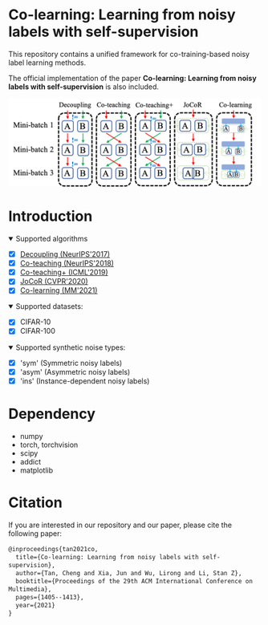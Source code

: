 # Co-learning: Learning from noisy labels with self-supervision

This repository contains a unified framework for co-training-based noisy label learning methods. 

The official implementation of the paper **Co-learning: Learning from noisy labels with self-supervision** is also included.

<p align="center">
    <img src="figs/architectures.png" width="900"> <br>
</p>

# Introduction

<details open>
<summary>Supported algorithms</summary>

- [x] [Decoupling (NeurIPS'2017)](algorithms/Decoupling.py)
- [x] [Co-teaching (NeurIPS'2018)](algorithms/Coteaching.py)
- [x] [Co-teaching+ (ICML'2019)](algorithms/Coteachingplus.py)
- [x] [JoCoR (CVPR'2020)](algorithms/JoCoR.py)
- [x] [Co-learning (MM'2021)](algorithms/Colearning.py)
</details>

<details open>
<summary>Supported datasets:</summary>

- [x] CIFAR-10
- [x] CIFAR-100
</details>

<details open>
<summary>Supported synthetic noise types:</summary>

- [x] 'sym'  (Symmetric noisy labels)
- [x] 'asym' (Asymmetric noisy labels)
- [x] 'ins'  (Instance-dependent noisy labels)
</details>

# Dependency

* numpy
* torch, torchvision
* scipy
* addict
* matplotlib

# Citation

If you are interested in our repository and our paper, please cite the following paper:

```
@inproceedings{tan2021co,
  title={Co-learning: Learning from noisy labels with self-supervision},
  author={Tan, Cheng and Xia, Jun and Wu, Lirong and Li, Stan Z},
  booktitle={Proceedings of the 29th ACM International Conference on Multimedia},
  pages={1405--1413},
  year={2021}
}
```
